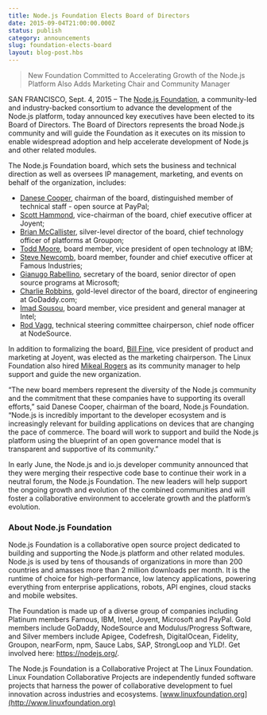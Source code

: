 ```yaml
---
title: Node.js Foundation Elects Board of Directors
date: 2015-09-04T21:00:00.000Z
status: publish
category: announcements
slug: foundation-elects-board
layout: blog-post.hbs
---
```


> New Foundation Committed to Accelerating Growth of the Node.js Platform Also Adds Marketing Chair and Community Manager

SAN FRANCISCO, Sept. 4, 2015 – The [Node.js Foundation](https://foundation.nodejs.org/), a community-led and industry-backed consortium to advance the development of the Node.js platform, today announced key executives have been elected to its Board of Directors. The Board of Directors represents the broad Node.js community and will guide the Foundation as it executes on its mission to enable widespread adoption and help accelerate development of Node.js and other related modules.

The Node.js Foundation board, which sets the business and technical direction as well as oversees IP management, marketing, and events on behalf of the organization, includes:

- [Danese Cooper](https://www.linkedin.com/in/danesecooper), chairman of the board, distinguished member of technical staff - open source at PayPal;
- [Scott Hammond](https://www.linkedin.com/pub/scott-hammond/1/a4b/92a), vice-chairman of the board, chief executive officer at Joyent;
- [Brian McCallister](https://www.linkedin.com/in/brianmccallister), silver-level director of the board, chief technology officer of platforms at Groupon;
- [Todd Moore](https://www.linkedin.com/pub/todd-moore/2b/540/798), board member, vice president of open technology at IBM;
- [Steve Newcomb](https://www.linkedin.com/in/stevenewcomb), board member, founder and chief executive officer at Famous Industries;
- [Gianugo Rabellino](https://www.linkedin.com/in/gianugo), secretary of the board, senior director of open source programs at Microsoft;
- [Charlie Robbins](https://www.linkedin.com/in/charlierobbins), gold-level director of the board, director of engineering at GoDaddy.com;
- [Imad Sousou](https://www.linkedin.com/pub/imad-sousou/6/b49/2b8), board member, vice president and general manager at Intel;
- [Rod Vagg](https://www.linkedin.com/in/rvagg), technical steering committee chairperson, chief node officer at NodeSource.

In addition to formalizing the board, [Bill Fine](https://www.linkedin.com/pub/bill-fine/2/497/916), vice president of product and marketing at Joyent, was elected as the marketing chairperson. The Linux Foundation also hired [Mikeal Rogers](https://www.linkedin.com/in/mikealrogers) as its community manager to help support and guide the new organization.

“The new board members represent the diversity of the Node.js community and the commitment that these companies have to supporting its overall efforts,” said Danese Cooper, chairman of the board, Node.js Foundation. “Node.js is incredibly important to the developer ecosystem and is increasingly relevant for building applications on devices that are changing the pace of commerce. The board will work to support and build the Node.js platform using the blueprint of an open governance model that is transparent and supportive of its community.”

In early June, the Node.js and io.js developer community announced that they were merging their respective code base to continue their work in a neutral forum, the Node.js Foundation. The new leaders will help support the ongoing growth and evolution of the combined communities and will foster a collaborative environment to accelerate growth and the platform’s evolution.

### About Node.js Foundation

Node.js Foundation is a collaborative open source project dedicated to building and supporting the Node.js platform and other related modules. Node.js is used by tens of thousands of organizations in more than 200 countries and amasses more than 2 million downloads per month. It is the runtime of choice for high-performance, low latency applications, powering everything from enterprise applications, robots, API engines, cloud stacks and mobile websites.

The Foundation is made up of a diverse group of companies including Platinum members Famous, IBM, Intel, Joyent, Microsoft and PayPal. Gold members include GoDaddy, NodeSource and Modulus/Progress Software, and Silver members include Apigee, Codefresh, DigitalOcean, Fidelity, Groupon, nearForm, npm, Sauce Labs, SAP, StrongLoop and YLD!. Get involved here: <https://nodejs.org/>.

The Node.js Foundation is a Collaborative Project at The Linux Foundation. Linux Foundation Collaborative Projects are independently funded software projects that harness the power of collaborative development to fuel innovation across industries and ecosystems. [www.linuxfoundation.org](http://www.linuxfoundation.org)
